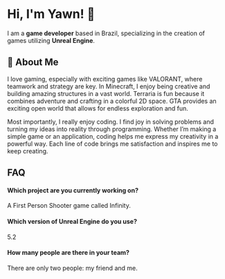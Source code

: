 
# Hi, I'm Yawn! 👋
I am a **game developer** based in Brazil, specializing in the creation of games utilizing **Unreal Engine**.

## 🚀 About Me
I love gaming, especially with exciting games like VALORANT, where teamwork and strategy are key. In Minecraft, I enjoy being creative and building amazing structures in a vast world. Terraria is fun because it combines adventure and crafting in a colorful 2D space. GTA provides an exciting open world that allows for endless exploration and fun.

Most importantly, I really enjoy coding. I find joy in solving problems and turning my ideas into reality through programming. Whether I’m making a simple game or an application, coding helps me express my creativity in a powerful way. Each line of code brings me satisfaction and inspires me to keep creating.


## FAQ

#### Which project are you currently working on?

A First Person Shooter game called Infinity.

#### Which version of Unreal Engine do you use?

5.2

#### How many people are there in your team?

There are only two people: my friend and me.

